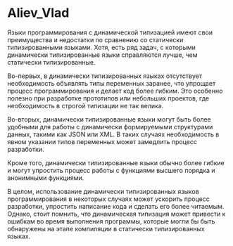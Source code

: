 # Aliev_Vlad
Языки программирования с динамической типизацией имеют свои преимущества и недостатки по сравнению со статически типизированными языками.
Хотя, есть ряд задач, с которыми динамически типизированные языки справляются лучше, чем статически типизированные.

Во-первых, в динамически типизированных языках отсутствует необходимость объявлять типы переменных заранее, что упрощает процесс программирования и делает код более гибким.
Это особенно полезно при разработке прототипов или небольших проектов, где необходимость в строгой типизации не так велика.

Во-вторых, динамически типизированные языки могут быть более удобными для работы с динамически формируемыми структурами данных, такими как JSON или XML.
В таких случаях необходимость в явном указании типов переменных может замедлить процесс разработки.

Кроме того, динамически типизированные языки обычно более гибкие и могут упростить процесс работы с функциями высшего порядка и анонимными функциями.

В целом, использование динамически типизированных языков программирования в некоторых случаях может ускорить процесс разработки, упростить написание кода и сделать его более читаемым.
Однако, стоит помнить, что динамическая типизация может привести к ошибкам во время выполнения программы, которые могли бы быть обнаружены на этапе компиляции в статически типизированных языках.
